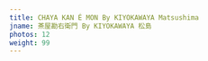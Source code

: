 ```yaml
---
title: CHAYA KAN É MON By KIYOKAWAYA Matsushima
jname: 茶屋勘右衛門 By KIYOKAWAYA 松島
photos: 12
weight: 99
---
```

